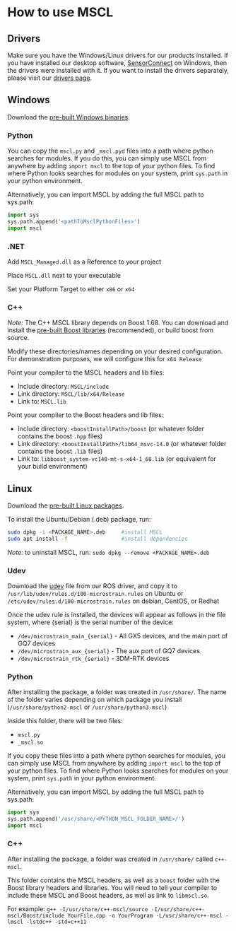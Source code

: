 # How to use MSCL

## Drivers

Make sure you have the Windows/Linux drivers for our products installed. If you have installed our desktop software,
[SensorConnect](https://www.microstrain.com/software/sensorconnect) on Windows, then the drivers were installed with it. If you want to install the
drivers separately, please visit our [drivers page](https://github.com/LORD-MicroStrain/Drivers).

## Windows

Download the [pre-built Windows binaries](https://github.com/LORD-MicroStrain/MSCL#mscl---the-microstrain-communication-library).

### Python

You can copy the `mscl.py` and `_mscl.pyd` files into a path where python searches for modules. If you do this, you can simply use MSCL from anywhere
by adding `import mscl` to the top of your python files. To find where Python looks searches for modules on your system, print `sys.path` in your
python environment.

Alternatively, you can import MSCL by adding the full MSCL path to sys.path:

```py
import sys
sys.path.append('<pathToMsclPythonFiles>')
import mscl
```

### .NET

Add `MSCL_Managed.dll` as a Reference to your project

Place `MSCL.dll` next to your executable

Set your Platform Target to either `x86` or `x64`

### C++

*Note:* The C++ MSCL library depends on Boost 1.68. You can download and install the
[pre-built Boost libraries](https://sourceforge.net/projects/boost/files/boost-binaries/) (recommended), or build boost from source.

Modify these directories/names depending on your desired configuration. For demonstration purposes, we will configure this for `x64 Release`

Point your compiler to the MSCL headers and lib files:

* Include directory: `MSCL/include`
* Link directory: `MSCL/lib/x64/Release`
* Link to: `MSCL.lib`

Point your compiler to the Boost headers and lib files:

* Include directory: `<boostInstallPath>/boost` (or whatever folder contains the boost `.hpp` files)
* Link directory: `<boostInstallPath>/lib64_msvc-14.0` (or whatever folder contains the boost `.lib` files)
* Link to: `libboost_system-vc140-mt-s-x64-1_68.lib` (or equivalent for your build environment)

## Linux

Download the [pre-built Linux packages](https://github.com/LORD-MicroStrain/MSCL#downloads).

To install the Ubuntu/Debian (.deb) package, run:

``` bash
sudo dpkg -i <PACKAGE_NAME>.deb     #install MSCL
sudo apt install -f                 #install dependencies
```

*Note:* to uninstall MSCL, run: `sudo dpkg --remove <PACKAGE_NAME>.deb`

### Udev

Download the [udev](https://github.com/LORD-MicroStrain/microstrain_inertial/blob/ros/microstrain_inertial_driver/debian/udev) file from our ROS
driver, and copy it to `/usr/lib/udev/rules.d/100-microstrain.rules` on Ubuntu or `/etc/udev/rules.d/100-microstrain.rules` on debian, CentOS, or
Redhat

Once the udev rule is installed, the devices will appear as follows in the file system, where {serial} is the serial number of the device:

* `/dev/microstrain_main_{serial}` - All GX5 devices, and the main port of GQ7 devices
* `/dev/microstrain_aux_{serial}` - The aux port of GQ7 devices
* `/dev/microstrain_rtk_{serial}` - 3DM-RTK devices

### Python

After installing the package, a folder was created in `/usr/share/`. The name of the folder varies depending on which package you install
(`/usr/share/python2-mscl` or `/usr/share/python3-mscl`)

Inside this folder, there will be two files:

* `mscl.py`
* `_mscl.so`

If you copy these files into a path where python searches for modules, you can simply use MSCL from anywhere by adding `import mscl` to the top of your
python files. To find where Python looks searches for modules on your system, print `sys.path` in your python environment.

Alternatively, you can import MSCL by adding the full MSCL path to sys.path:

```py
import sys
sys.path.append('/usr/share/<PYTHON_MSCL_FOLDER_NAME>/')
import mscl
```

### C++

After installing the package, a folder was created in `/usr/share/` called `c++-mscl`.

This folder contains the MSCL headers, as well as a `boost` folder with the Boost library headers and libraries. You will need to tell your compiler to
include these MSCL and Boost headers, as well as link to `libmscl.so`.

For example:
```g++ -I/usr/share/c++-mscl/source -I/usr/share/c++-mscl/Boost/include YourFile.cpp -o YourProgram -L/usr/share/c++-mscl -lmscl -lstdc++ -std=c++11```
